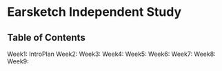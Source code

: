 # Earsketch Independent Study

## Table of Contents 

 Week1: IntroPlan
 Week2:
 Week3:
 Week4:
 Week5:
 Week6:
 Week7:
 Week8:
 Week9: